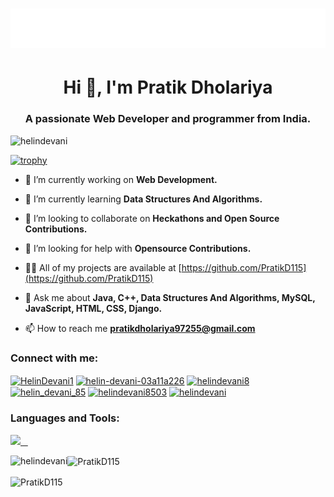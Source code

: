 <h1 align="center">
  <img src="https://raw.githubusercontent.com/PratikD115/pratik-D/main/name.svg" alt="Pratik Dholariya" />
</h1>

<h1 align="center">Hi 👋, I'm Pratik Dholariya</h1>
<h3 align="center">A passionate Web Developer and programmer from India.</h3>

<p align="left"> <img src="https://komarev.com/ghpvc/?username=helindevani&label=Profile%20views&color=0e75b6&style=flat" alt="helindevani" /> </p>

[![trophy](https://github-profile-trophy.vercel.app/?username=helindevani&theme=radical&margin-w=20&margin-h=15&no-frame=true)](https://github.com/helindevani/github-profile-trophy)

- 🔭 I’m currently working on **Web Development.**

- 🌱 I’m currently learning **Data Structures And Algorithms.**

- 👯 I’m looking to collaborate on **Heckathons and Open Source Contributions.**

- 🤝 I’m looking for help with **Opensource Contributions.**

- 👨‍💻 All of my projects are available at [https://github.com/PratikD115](https://github.com/PratikD115)

- 💬 Ask me about **Java, C++, Data Structures And Algorithms, MySQL, JavaScript, HTML, CSS, Django.**

- 📫 How to reach me **pratikdholariya97255@gmail.com**

<h3 align="left">Connect with me:</h3>
<p align="left">
<a href="https://twitter.com/HelinDevani1" target="blank"><img align="center" src="https://raw.githubusercontent.com/rahuldkjain/github-profile-readme-generator/master/src/images/icons/Social/twitter.svg" alt="HelinDevani1" height="30" width="40" /></a>
<a href="https://linkedin.com/in/helin-devani-03a11a226" target="blank"><img align="center" src="https://raw.githubusercontent.com/rahuldkjain/github-profile-readme-generator/master/src/images/icons/Social/linked-in-alt.svg" alt="helin-devani-03a11a226" height="30" width="40" /></a>
<a href="https://www.facebook.com/helindevani8" target="blank"><img align="center" src="https://raw.githubusercontent.com/rahuldkjain/github-profile-readme-generator/master/src/images/icons/Social/facebook.svg" alt="helindevani8" height="30" width="40" /></a>
<a href="https://instagram.com/helin_devani_85" target="blank"><img align="center" src="https://raw.githubusercontent.com/rahuldkjain/github-profile-readme-generator/master/src/images/icons/Social/instagram.svg" alt="helin_devani_85" height="30" width="40" /></a>
<a href="https://www.hackerrank.com/profile/pratikdholariya1" target="blank"><img align="center" src="https://raw.githubusercontent.com/rahuldkjain/github-profile-readme-generator/master/src/images/icons/Social/hackerrank.svg" alt="helindevani8503" height="30" width="40" /></a>
<a href="https://www.leetcode.com/helindevani" target="blank"><img align="center" src="https://raw.githubusercontent.com/rahuldkjain/github-profile-readme-generator/master/src/images/icons/Social/leet-code.svg" alt="helindevani" height="30" width="40" /></a>
</p>

<h3 align="left">Languages and Tools:</h3>
<p>
  <a href="https://skillicons.dev">
    <img src="https://skillicons.dev/icons?i=c,cpp,java,css,eclipse,firebase,flutter,git,github,html,instagram,js,jquery,linkedin,mysql,ps,postman,py,replit,sass,stackoverflow,twitter,vscode,visualstudio,&perline=12" />
  </a>
</p>

<p><img align="left" src="https://github-readme-stats-ten-navy.vercel.app/api/top-langs?username=PratikD115&hide=html&theme=codeSTACKr&show_icons=true&locale=en&layout=compact&title_color=FFBF00" alt="helindevani" /></p>

<p><img align="center" src="https://github-readme-stats-ten-navy.vercel.app/api?username=PratikD115&theme=ocean_dark&show_icons=true&ring_color=ff0000&title_color=FFBF00" alt="PratikD115"/></p>

<p><img align="center" src="https://github-readme-streak-stats.herokuapp.com/?user=PratikD115&theme=chartreuse-dark&currStreakNum=red&fire=red" alt="PratikD115" /></p>
